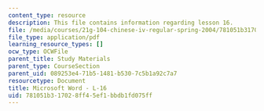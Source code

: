 ```yaml
---
content_type: resource
description: This file contains information regarding lesson 16.
file: /media/courses/21g-104-chinese-iv-regular-spring-2004/781051b317028ff45ef1bbdb1fd075ff_MIT21G_104S04_L16.pdf
file_type: application/pdf
learning_resource_types: []
ocw_type: OCWFile
parent_title: Study Materials
parent_type: CourseSection
parent_uid: 089253e4-71b5-1481-b530-7c5b1a92c7a7
resourcetype: Document
title: Microsoft Word - L-16
uid: 781051b3-1702-8ff4-5ef1-bbdb1fd075ff
---
```

